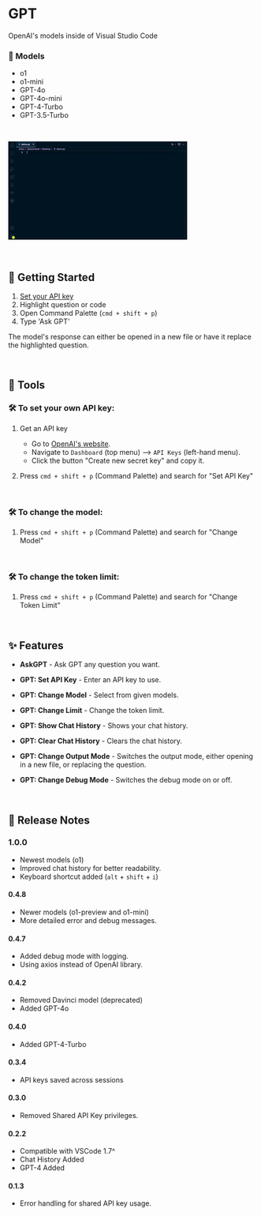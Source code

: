# GPT

OpenAI's models inside of Visual Studio Code

<div id="models"></div>

### 🎨 Models
- o1
- o1-mini
- GPT-4o
- GPT-4o-mini
- GPT-4-Turbo
- GPT-3.5-Turbo

<br>

![](https://raw.githubusercontent.com/silasnevstad/GPT-Extension-VSCode/main/demo.gif?raw=true)

<br>
<div id="getting-started"></div>

## 🚀 Getting Started
1. [Set your API key](#set-your-api-key)
2. Highlight question or code
3. Open Command Palette (```cmd + shift + p```)
4. Type 'Ask GPT'

The model's response can either be opened in a new file or have it replace the highlighted question.

<br>
<div id="instructions"></div>

## 📝 Tools

<div id="set-your-api-key"></div>

### 🛠 To set your own API key:

1. Get an API key
    - Go to [OpenAI's website](https://platform.openai.com).
    - Navigate to `Dashboard` (top menu) --> `API Keys` (left-hand menu).
    - Click the button "Create new secret key" and copy it.

2. Press ```cmd + shift + p``` (Command Palette) and search for "Set API Key"

<br>

### 🛠 To change the model: 

1. Press ```cmd + shift + p``` (Command Palette) and search for "Change Model"

<br>

### 🛠 To change the token limit:

1. Press ```cmd + shift + p``` (Command Palette) and search for "Change Token Limit"

<br>
<div id="features"></div>

## ✨️ Features

- **AskGPT** - Ask GPT any question you want.

- **GPT: Set API Key** - Enter an API key to use.

- **GPT: Change Model** - Select from given models.

- **GPT: Change Limit** - Change the token limit.

- **GPT: Show Chat History** - Shows your chat history.

- **GPT: Clear Chat History** - Clears the chat history.

- **GPT: Change Output Mode** - Switches the output mode, either opening in a new file, or replacing the question.

- **GPT: Change Debug Mode** - Switches the debug mode on or off.

<br>
<div id="release-notes"></div>

## 📒 Release Notes

### 1.0.0
- Newest models (o1)
- Improved chat history for better readability.
- Keyboard shortcut added (`alt` + `shift` + `i`)

#### 0.4.8
- Newer models (o1-preview and o1-mini)
- More detailed error and debug messages.

#### 0.4.7
- Added debug mode with logging.
- Using axios instead of OpenAI library.

#### 0.4.2
- Removed Davinci model (deprecated)
- Added GPT-4o

#### 0.4.0
- Added GPT-4-Turbo

#### 0.3.4
- API keys saved across sessions

#### 0.3.0
- Removed Shared API Key privileges.

#### 0.2.2
- Compatible with VSCode 1.7^
- Chat History Added
- GPT-4 Added

#### 0.1.3
- Error handling for shared API key usage.